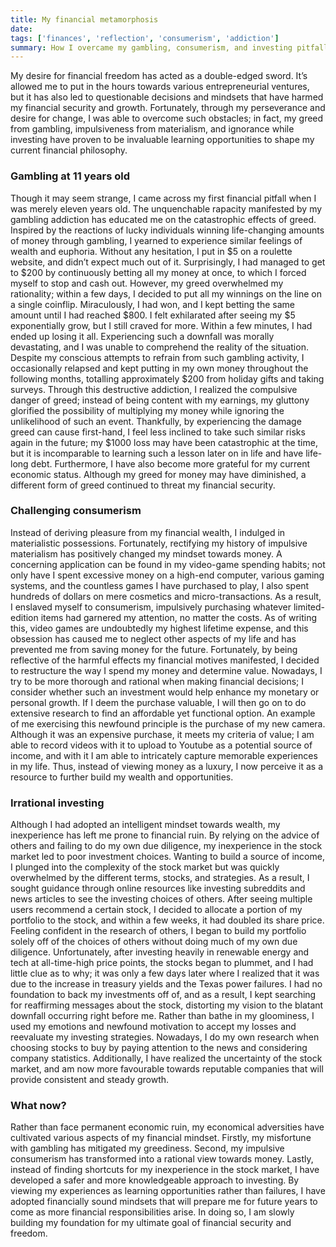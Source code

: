 ```yaml
---
title: My financial metamorphosis
date:
tags: ['finances', 'reflection', 'consumerism', 'addiction']
summary: How I overcame my gambling, consumerism, and investing pitfalls
---
```


My desire for financial freedom has acted as a double-edged sword. It’s allowed me to put in the hours towards various entrepreneurial ventures, but it has also led to questionable decisions and mindsets that have harmed my financial security and growth. Fortunately, through my perseverance and desire for change, I was able to overcome such obstacles; in fact, my greed from gambling, impulsiveness from materialism, and ignorance while investing have proven to be invaluable learning opportunities to shape my current financial philosophy.

### Gambling at 11 years old

Though it may seem strange, I came across my first financial pitfall when I was merely eleven years old. The unquenchable rapacity manifested by my gambling addiction has educated me on the catastrophic effects of greed. Inspired by the reactions of lucky individuals winning life-changing amounts of money through gambling, I yearned to experience similar feelings of wealth and euphoria. Without any hesitation, I put in \$5 on a roulette website, and didn’t expect much out of it. Surprisingly, I had managed to get to \$200 by continuously betting all my money at once, to which I forced myself to stop and cash out. However, my greed overwhelmed my rationality; within a few days, I decided to put all my winnings on the line on a single coinflip. Miraculously, I had won, and I kept betting the same amount until I had reached \$800. I felt exhilarated after seeing my \$5 exponentially grow, but I still craved for more. Within a few minutes, I had ended up losing it all. Experiencing such a downfall was morally devastating, and I was unable to comprehend the reality of the situation. Despite my conscious attempts to refrain from such gambling activity, I occasionally relapsed and kept putting in my own money throughout the following months, totalling approximately \$200 from holiday gifts and taking surveys. Through this destructive addiction, I realized the compulsive danger of greed; instead of being content with my earnings, my gluttony glorified the possibility of multiplying my money while ignoring the unlikelihood of such an event. Thankfully, by experiencing the damage greed can cause first-hand, I feel less inclined to take such similar risks again in the future; my \$1000 loss may have been catastrophic at the time, but it is incomparable to learning such a lesson later on in life and have life-long debt. Furthermore, I have also become more grateful for my current economic status. Although my greed for money may have diminished, a different form of greed continued to threat my financial security.

### Challenging consumerism

Instead of deriving pleasure from my financial wealth, I indulged in materialistic possessions. Fortunately, rectifying my history of impulsive materialism has positively changed my mindset towards money. A concerning application can be found in my video-game spending habits; not only have I spent excessive money on a high-end computer, various gaming systems, and the countless games I have purchased to play, I also spent hundreds of dollars on mere cosmetics and micro-transactions. As a result, I enslaved myself to consumerism, impulsively purchasing whatever limited-edition items had garnered my attention, no matter the costs. As of writing this, video games are undoubtedly my highest lifetime expense, and this obsession has caused me to neglect other aspects of my life and has prevented me from saving money for the future. Fortunately, by being reflective of the harmful effects my financial motives manifested, I decided to restructure the way I spend my money and determine value. Nowadays, I try to be more thorough and rational when making financial decisions; I consider whether such an investment would help enhance my monetary or personal growth. If I deem the purchase valuable, I will then go on to do extensive research to find an affordable yet functional option. An example of me exercising this newfound principle is the purchase of my new camera. Although it was an expensive purchase, it meets my criteria of value; I am able to record videos with it to upload to Youtube as a potential source of income, and with it I am able to intricately capture memorable experiences in my life. Thus, instead of viewing money as a luxury, I now perceive it as a resource to further build my wealth and opportunities.

### Irrational investing

Although I had adopted an intelligent mindset towards wealth, my inexperience has left me prone to financial ruin. By relying on the advice of others and failing to do my own due diligence, my inexperience in the stock market led to poor investment choices. Wanting to build a source of income, I plunged into the complexity of the stock market but was quickly overwhelmed by the different terms, stocks, and strategies. As a result, I sought guidance through online resources like investing subreddits and news articles to see the investing choices of others. After seeing multiple users recommend a certain stock, I decided to allocate a portion of my portfolio to the stock, and within a few weeks, it had doubled its share price. Feeling confident in the research of others, I began to build my portfolio solely off of the choices of others without doing much of my own due diligence. Unfortunately, after investing heavily in renewable energy and tech at all-time-high price points, the stocks began to plummet, and I had little clue as to why; it was only a few days later where I realized that it was due to the increase in treasury yields and the Texas power failures. I had no foundation to back my investments off of, and as a result, I kept searching for reaffirming messages about the stock, distorting my vision to the blatant downfall occurring right before me. Rather than bathe in my gloominess, I used my emotions and newfound motivation to accept my losses and reevaluate my investing strategies. Nowadays, I do my own research when choosing stocks to buy by paying attention to the news and considering company statistics. Additionally, I have realized the uncertainty of the stock market, and am now more favourable towards reputable companies that will provide consistent and steady growth.

### What now?

Rather than face permanent economic ruin, my economical adversities have cultivated various aspects of my financial mindset. Firstly, my misfortune with gambling has mitigated my greediness. Second, my impulsive consumerism has transformed into a rational view towards money. Lastly, instead of finding shortcuts for my inexperience in the stock market, I have developed a safer and more knowledgeable approach to investing. By viewing my experiences as learning opportunities rather than failures, I have adopted financially sound mindsets that will prepare me for future years to come as more financial responsibilities arise. In doing so, I am slowly building my foundation for my ultimate goal of financial security and freedom.
